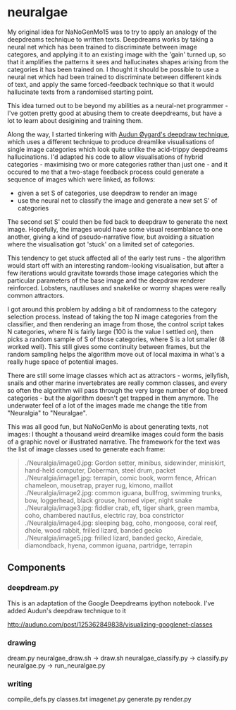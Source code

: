 # neuralgae

My original idea for NaNoGenMo15 was to try to apply an analogy of the
deepdreams technique to written texts. Deepdreams works by
taking a neural net which has been trained to discriminate between
image categores, and applying it to an existing image with the 'gain'
turned up, so that it amplifies the patterns it sees and hallucinates
shapes arising from the categories it has been trained on. I thought
it should be possible to use a neural net which had been trained to
discriminate between different kinds of text, and apply the same
forced-feedback technique so that it would hallucinate texts from a
randomised starting point.

This idea turned out to be beyond my abilities as a neural-net
programmer - I've gotten pretty good at abusing them to create
deepdreams, but have a lot to learn about desigining and training
them.

Along the way, I started tinkering with
[Audun Øygard's deepdraw technique](http://auduno.com/post/125362849838/visualizing-googlenet-classes),
which uses a different technique to produce dreamlike visualisations
of single image categories which look quite unlike the acid-trippy
deepdreams hallucinations. I'd adapted his code to allow
visualisations of hybrid categories - maximising two or more
categories rather than just one - and it occured to me that a
two-stage feedback process could generate a sequence of images which
were linked, as follows:

* given a set S of categories, use deepdraw to render an image
* use the neural net to classify the image and generate a new set S'
of categories

The second set S' could then be fed back to deepdraw to generate the
next image. Hopefully, the images would have some visual resemblance
to one another, giving a kind of pseudo-narrative flow, but avoiding a
situation where the visualisation got 'stuck' on a limited set of
categories.

This tendency to get stuck affected all of the early test runs - the
algorithm would start off with an interesting random-looking
visualisation, but after a few iterations would gravitate towards
those image categories which the particular parameters of the base
image and the deepdraw renderer reinforced. Lobsters, nautiluses and
snakelike or wormy shapes were really common attractors.

I got around this problem by adding a bit of randomness to the
category selection process. Instead of taking the top N image
categories from the classifier, and then rendering an image from
those, the control script takes N categories, where N is fairly large
(100 is the value I settled on), then picks a random sample of S of those
categories, where S is a lot smaller (8 worked well). This still gives
some continuity between frames, but the random sampling helps the
algorithm move out of local maxima in what's a really huge space of
potential images.

There are still some image classes which act as attractors - worms,
jellyfish, snails and other marine invertebrates are really common
classes, and every so often the algorithm will pass through the very
large number of dog breed categories - but the algorithm doesn't get
trapped in them anymore. The underwater feel of a lot of the images
made me change the title from "Neuralgia" to "Neuralgae".

This was all good fun, but NaNoGenMo is about generating texts, not
images: I thought a thousand weird dreamlike images could form the
basis of a graphic novel or illustrated narrative. The framework for
the text was the list of image classes used to generate each frame:

> ./Neuralgia/image0.jpg: Gordon setter, minibus, sidewinder, miniskirt, hand-held computer, Doberman, steel drum, packet
> ./Neuralgia/image1.jpg: terrapin, comic book, worm fence, African chameleon, mousetrap, prayer rug, kimono, maillot
> ./Neuralgia/image2.jpg: common iguana, bullfrog, swimming trunks, bow, loggerhead, black grouse, horned viper, night snake
> ./Neuralgia/image3.jpg: fiddler crab, eft, tiger shark, green mamba, coho, chambered nautilus, electric ray, boa constrictor
> ./Neuralgia/image4.jpg: sleeping bag, coho, mongoose, coral reef, dhole, wood rabbit, frilled lizard, banded gecko
> ./Neuralgia/image5.jpg: frilled lizard, banded gecko, Airedale, diamondback, hyena, common iguana, partridge, terrapin


## Components

### deepdream.py

This is an adaptation of the Google Deepdreams ipython notebook.
I've added Audun's deepdraw technique to it

http://auduno.com/post/125362849838/visualizing-googlenet-classes

### drawing

dream.py
neuralgae_draw.sh      -> draw.sh
neuralgae_classify.py  -> classify.py
neuralgae.py           -> run_neuralgae.py

### writing

compile_defs.py
classes.txt
imagenet.py
generate.py
render.py
